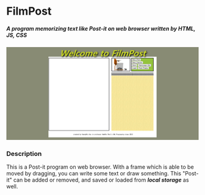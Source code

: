 # FilmPost
##### A program memorizing text like Post-it on web browser written by HTML, JS, CSS

![Main](./main.png)


### Description
This is a Post-it program on web browser. With a frame which is able to be moved by dragging, you can write some text or draw something. This "Post-it" can be added or removed, and saved or loaded from _**local storage**_ as well.
